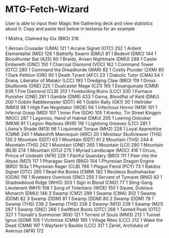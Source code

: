 # MTG-Fetch-Wizard
User is able to input their Magic the Gathering deck and view statistics about it.
Copy and paste text below in textarea for an example

1 Mishra, Claimed by Gix (BRO) 216

1 Akroan Crusader (UMA) 121
1 Arcane Signet (OTC) 252
1 Ardent Elementalist (MID) 128
1 Battlefly Swarm (DMU) 81
1 Bedevil (DMC) 144
1 Bloodhunter Bat (A25) 80
1 Braids, Arisen Nightmare (DMU) 288
1 Castle Embereth (ONC) 150
1 Charcoal Diamond (VOC) 162
1 Command Tower (OTC) 280
1 Command the Dreadhorde (WAR) 82
1 Costly Plunder (2XM) 80
1 Dark Petition (ORI) 90
1 Death Tyrant (AFC) 23
1 Diabolic Tutor (CMA) 54
1 Drana, Liberator of Malakir (LCC) 193
1 Dredging Claw (BRO) 119
1 Dross Skullbomb (ONE) 225
1 Dualcaster Mage (C21) 165
1 Exsanguinate (CMM) 638
1 Fire Diamond (CLB) 313
1 Foreboding Ruins (LCC) 330
1 Furnace Punisher (ONE) 291
1 Gamble (DMR) 433
1 Garna, Bloodfist of Keld (DMU) 200
1 Goblin Rabblemaster (DDT) 46
1 Goblin Rally (GK1) 30
1 Hellrider (MM3) 98
1 High Fae Negotiator (WOE) 94
1 Infectious Horror (M19) 101
1 Infernal Grasp (MID) 107
1 Inner Fire (SOK) 105
1 Krenko, Tin Street Kingpin (MOC) 287
1 Lagomos, Hand of Hatred (DMU) 205
1 Leering Onlooker (MKM) 91
1 Legion Warboss (RVR) 116
1 Lightning Greaves (LTC) 281
1 Liliana's Shade (M13) 98
1 Liquimetal Torque (MH2) 228
1 Loyal Apprentice (CMM) 240
1 Makeshift Mannequin (ARC) 20
1 Minotaur Skullcleaver (THS) 130
2 Mountain (DDT) 63
1 Mountain (DDT) 61
2 Mountain (THS) 244
4 Mountain (THS) 242
1 Mountain (ONE) 265
1 Mountain (LCI) 290
1 Mountain (BLB) 274
1 Mountain (OTJ) 275
1 Myriad Landscape (MOC) 416
1 Orcus, Prince of Undeath (AFR) 229
1 Painful Quandary (BRO) 111
1 Peer into the Abyss (M21) 117
1 Pharagax Giant (BNG) 104
1 Phyrexian Dragon Engine (BRO) 163a
1 Phyrexian Rager (CLB) 766
1 Plague Fiend (PCY) 73
1 Rakdos Signet (OTC) 265
1 Read the Bones (CMM) 182
1 Reckless Bushwhacker (OGW) 116
1 Riveteers Overlook (SNC) 255
1 Servant of Tymaret (BNG) 82
1 Shadowblood Ridge (WHO) 303
1 Sign in Blood (CM2) 77
1 Sling-Gang Lieutenant (MH1) 108
1 Song of Totentanz (WOE) 150
1 Squee, Dubious Monarch (DMU) 146
3 Swamp (CM2) 299
1 Swamp (CMA) 302
1 Swamp (DDM) 82
3 Swamp (DDM) 81
1 Swamp (DDM) 80
2 Swamp (DDM) 79
1 Swamp (THS) 239
2 Swamp (THS) 238
2 Swamp (M13) 239
1 Swamp (M21) 267
1 Swamp (SNC) 266
1 Swiftfoot Boots (OTC) 268
1 Tainted Peak (OTC) 327
1 Tilonalli's Summoner (RIX) 121
1 Torrent of Souls (MM3) 213
1 Tunnel Ignus (SOM) 105
1 Victimize (CMM) 195
1 Village Rites (LCC) 212
1 Wake the Dead (CMM) 197
1 Wayfarer's Bauble (LCC) 317
1 Zariel, Archduke of Avernus (AFR) 172
